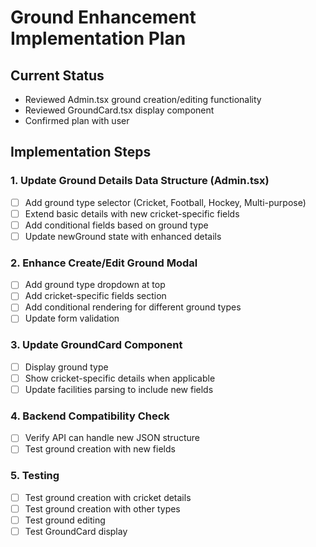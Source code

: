 # Ground Enhancement Implementation Plan

## Current Status
- Reviewed Admin.tsx ground creation/editing functionality
- Reviewed GroundCard.tsx display component
- Confirmed plan with user

## Implementation Steps

### 1. Update Ground Details Data Structure (Admin.tsx)
- [ ] Add ground type selector (Cricket, Football, Hockey, Multi-purpose)
- [ ] Extend basic details with new cricket-specific fields
- [ ] Add conditional fields based on ground type
- [ ] Update newGround state with enhanced details

### 2. Enhance Create/Edit Ground Modal
- [ ] Add ground type dropdown at top
- [ ] Add cricket-specific fields section
- [ ] Add conditional rendering for different ground types
- [ ] Update form validation

### 3. Update GroundCard Component
- [ ] Display ground type
- [ ] Show cricket-specific details when applicable
- [ ] Update facilities parsing to include new fields

### 4. Backend Compatibility Check
- [ ] Verify API can handle new JSON structure
- [ ] Test ground creation with new fields

### 5. Testing
- [ ] Test ground creation with cricket details
- [ ] Test ground creation with other types
- [ ] Test ground editing
- [ ] Test GroundCard display
